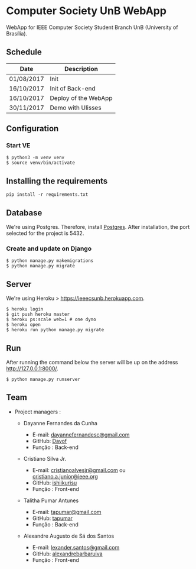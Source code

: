 # Computer Society UnB WebApp

WebApp for IEEE Computer Society Student Branch UnB (University of Brasília).

## Schedule

| Date       | Description          |
| ---------- | -------------------- |
| 01/08/2017 | Init                 |
| 16/10/2017 | Init of Back-end     |
| 16/10/2017 | Deploy of the WebApp |
| 30/11/2017 | Demo with Ulisses    |

## Configuration

### Start VE

```
$ python3 -m venv venv
$ source venv/bin/activate
```

## Installing the requirements

```
pip install -r requirements.txt
```

## Database

We're using Postgres. Therefore, install [Postgres](https://www.postgresql.org/download/).
After installation, the port selected for the project is 5432.

### Create and update on Django

```
$ python manage.py makemigrations
$ python manage.py migrate
```

## Server

We're using Heroku > https://ieeecsunb.herokuapp.com.

```
$ heroku login
$ git push heroku master
$ heroku ps:scale web=1 # one dyno
$ heroku open
$ heroku run python manage.py migrate
```

## Run

After running the command below the server will be up on the address http://127.0.0.1:8000/.

```
$ python manage.py runserver
```

## Team

- Project managers :
  - Dayanne Fernandes da Cunha
    - E-mail: dayannefernandesc@gmail.com
    - GitHub: [Dayof](https://github.com/Dayof)
    - Função : Back-end

  - Cristiano Silva Jr.
    - E-mail: cristianoalvesjr@gmail.com ou cristiano.a.junior@ieee.org
    - GitHub: [ishiikurisu](https://github.com/ishiikurisu)
    - Função : Front-end

  - Talitha Pumar Antunes
    - E-mail: tapumar@gmail.com
    - GitHub: [tapumar](https://github.com/tapumar)
    - Função : Back-end

  - Alexandre Augusto de Sá dos Santos
    - E-mail: lexander.santos@gmail.com
    - GitHub: [alexandrebarbaruiva](https://github.com/alexandrebarbaruiva)
    - Função : Front-end
